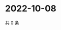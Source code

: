 # 2022-10-08

共 0 条

<!-- BEGIN WEIBO -->
<!-- 最后更新时间 Sat Oct 08 2022 03:19:35 GMT+0800 (China Standard Time) -->

<!-- END WEIBO -->
